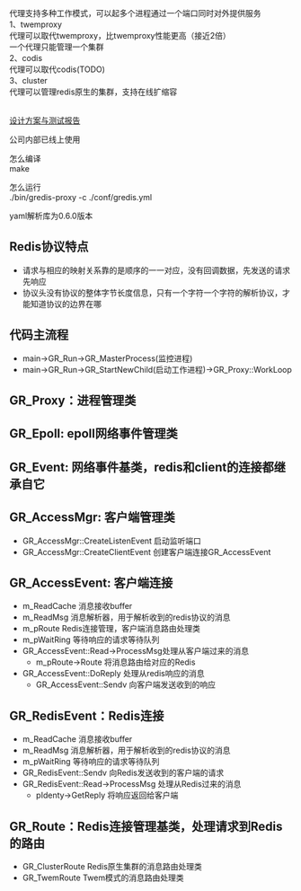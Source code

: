 代理支持多种工作模式，可以起多个进程通过一个端口同时对外提供服务 <br/>
1、twemproxy <br/>
代理可以取代twemproxy，比twemproxy性能更高（接近2倍）  <br/>
一个代理只能管理一个集群 <br/>
2、codis <br/>
代理可以取代codis(TODO) <br/>
3、cluster<br/>
代理可以管理redis原生的集群，支持在线扩缩容 <br/> <br/>

[设计方案与测试报告](https://github.com/chaohona/redis-proxy/blob/master/documents/%E6%B5%8B%E8%AF%95%E6%8A%A5%E5%91%8A.md)

公司内部已线上使用 <br/>

怎么编译 <br/>
make <br/>	

怎么运行 <br/>
./bin/gredis-proxy -c ./conf/gredis.yml <br/>

yaml解析库为0.6.0版本 <br/>


## Redis协议特点
+ 请求与相应的映射关系靠的是顺序的一一对应，没有回调数据，先发送的请求先响应
+ 协议头没有协议的整体字节长度信息，只有一个字符一个字符的解析协议，才能知道协议的边界在哪

## 代码主流程
+ main->GR_Run->GR_MasterProcess(监控进程)
+ main->GR_Run->GR_StartNewChild(启动工作进程)->GR_Proxy::WorkLoop

## GR_Proxy：进程管理类

## GR_Epoll: epoll网络事件管理类
## GR_Event: 网络事件基类，redis和client的连接都继承自它

## GR_AccessMgr: 客户端管理类
+ GR_AccessMgr::CreateListenEvent 启动监听端口
+ GR_AccessMgr::CreateClientEvent 创建客户端连接GR_AccessEvent

## GR_AccessEvent: 客户端连接
+ m_ReadCache 消息接收buffer
+ m_ReadMsg 消息解析器，用于解析收到的redis协议的消息
+ m_pRoute Redis连接管理，客户端消息路由处理类
+ m_pWaitRing 等待响应的请求等待队列
+ GR_AccessEvent::Read->ProcessMsg处理从客户端过来的消息
	+ m_pRoute->Route 将消息路由给对应的Redis
+ GR_AccessEvent::DoReply 处理从redis响应的消息
	+  GR_AccessEvent::Sendv 向客户端发送收到的响应

## GR_RedisEvent：Redis连接
+ m_ReadCache 消息接收buffer
+ m_ReadMsg 消息解析器，用于解析收到的redis协议的消息
+ m_pWaitRing 等待响应的请求等待队列
+ GR_RedisEvent::Sendv 向Redis发送收到的客户端的请求
+ GR_RedisEvent::Read->ProcessMsg 处理从Redis过来的消息
	+ pIdenty->GetReply 将响应返回给客户端
	
## GR_Route：Redis连接管理基类，处理请求到Redis的路由
+ GR_ClusterRoute Redis原生集群的消息路由处理类
+ GR_TwemRoute Twem模式的消息路由处理类
